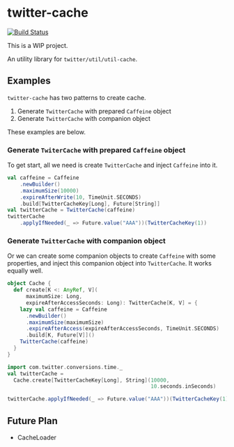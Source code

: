 # twitter-cache
[![Build Status](https://travis-ci.org/yuk1ty/twitter-cache.svg?branch=master)](https://travis-ci.org/yuk1ty/twitter-cache)

This is a WIP project.

An utility library for `twitter/util/util-cache`.

## Examples

`twitter-cache` has two patterns to create cache.

1. Generate `TwitterCache` with prepared `Caffeine` object
2. Generate `TwitterCache` with companion object

These examples are below.

### Generate `TwiterCache` with prepared `Caffeine` object

To get start, all we need is create `TwitterCache` and inject `Caffeine` into it.

```scala
val caffeine = Caffeine
    .newBuilder()
    .maximumSize(10000)
    .expireAfterWrite(10, TimeUnit.SECONDS)
    .build[TwitterCacheKey[Long], Future[String]]
val twitterCache = TwitterCache(caffeine)
twitterCache
    .applyIfNeeded(_ => Future.value("AAA"))(TwitterCacheKey(1))
```

### Generate `TwitterCache` with companion object

Or we can create some companion objects to create `Caffeine` with some properties, and inject this companion object into `TwitterCache`. It works equally well.

```scala
object Cache {
  def create[K <: AnyRef, V](
      maximumSize: Long,
      expireAfterAccessSeconds: Long): TwitterCache[K, V] = {
    lazy val caffeine = Caffeine
      .newBuilder()
      .maximumSize(maximumSize)
      .expireAfterAccess(expireAfterAccessSeconds, TimeUnit.SECONDS)
      .build[K, Future[V]]()
    TwitterCache(caffeine)
  }
}

import com.twitter.conversions.time._
val twitterCache =
  Cache.create[TwitterCacheKey[Long], String](10000,
                                              10.seconds.inSeconds)

twitterCache.applyIfNeeded(_ => Future.value("AAA"))(TwitterCacheKey(1)))
```

## Future Plan
* CacheLoader